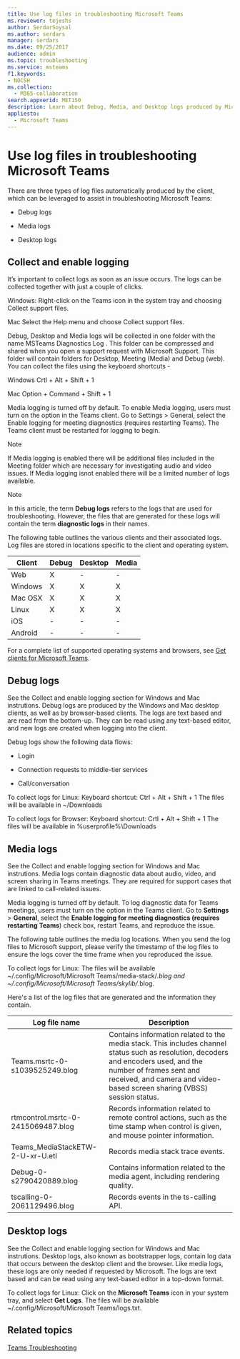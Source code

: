 ```yaml
---
title: Use log files in troubleshooting Microsoft Teams
ms.reviewer: tejeshs
author: SerdarSoysal
ms.author: serdars
manager: serdars
ms.date: 09/25/2017
audience: admin
ms.topic: troubleshooting
ms.service: msteams
f1.keywords:
- NOCSH
ms.collection: 
  - M365-collaboration
search.appverid: MET150
description: Learn about Debug, Media, and Desktop logs produced by Microsoft Teams, where they can be found, and how they can help with troubleshooting.
appliesto: 
  - Microsoft Teams
---
```


Use log files in troubleshooting Microsoft Teams
=================================================

There are three types of log files automatically produced by the client, which can be leveraged to assist in troubleshooting Microsoft Teams:

-   Debug logs

-   Media logs

-   Desktop logs

Collect and enable logging
---------------------------

It’s important to collect logs as soon as an issue occurs. The logs can be collected together with just a couple of clicks.

Windows:
Right-click on the Teams icon in the system tray and choosing Collect support files. 

Mac
Select the Help menu and choose Collect support files.

Debug, Desktop and Media logs will be collected in one folder with the name MSTeams Diagnostics Log <local data and time>. This folder can be compressed and shared when you open a support request with Microsoft Support. This folder will contain folders for Desktop, Meeting (Media) and Debug (web). You can collect the files using the keyboard shortcuts -

Windows
Crtl + Alt + Shift + 1

Mac
Option + Command + Shift + 1

Media logging is turned off by default. To enable Media logging, users must turn on the option in the Teams client. Go to Settings > General, select the Enable logging for meeting diagnostics (requires restarting Teams). The Teams client must be restarted for logging to begin.

> [!NOTE]
>  If Media logging is enabled there will be additional files included in the Meeting folder which are necessary for investigating audio and video issues. If Media logging isnot enabled there will be a limited number of logs available.


> [!NOTE]
> In this article, the term **Debug logs** refers to the logs that are used for troubleshooting. However, the files that are generated for these logs will contain the term **diagnostic logs** in their names.  

The following table outlines the various clients and their associated logs. Log files are stored in locations specific to the client and operating system.


|Client |Debug|Desktop|Media|
|---------|---------|---------|---------|
|Web    |X         |-         |-         |
|Windows     |X         |X         |X         |
|Mac OSX     |X         |X         |X         |
|Linux     |X         |X         |X         |
|iOS     |-         |-         |-         |
|Android     |-         |-         |-         |

For a complete list of supported operating systems and browsers, see [Get clients for Microsoft Teams](get-clients.md).

Debug logs
---------------------------

See the	Collect and enable logging section for Windows and Mac instrutions. Debug logs are produced by the Windows and Mac desktop clients, as well as by browser-based clients. The logs are text based and are read from the bottom-up. They can be read using any text-based editor, and new logs are created when logging into the client.

Debug logs show the following data flows:

-   Login

-   Connection requests to middle-tier services

-   Call/conversation

To collect logs for Linux:
      Keyboard shortcut: Ctrl + Alt + Shift + 1
      The files will be available in ~/Downloads

To collect logs for Browser:
      Keyboard shortcut: Crtl + Alt + Shift + 1
      The files will be available in %userprofile%\Downloads

Media logs
---------------------------

See the	Collect and enable logging section for Windows and Mac instrutions. Media logs contain diagnostic data about audio, video, and screen sharing in Teams meetings. They are required for support cases that are linked to call-related issues.

Media logging is turned off by default. To log diagnostic data for Teams meetings, users must turn on the option in the Teams client. Go to **Settings** > **General**, select the **Enable logging for meeting diagnostics (requires restarting Teams**) check box, restart Teams, and reproduce the issue. 

The following table outlines the media log locations. When you send the log files to Microsoft support, please verify the timestamp of the log files to ensure the logs cover the time frame when you reproduced the issue.

To collect logs for Linux:
The files will be available ~/.config/Microsoft/Microsoft Teams/media-stack/*.blog and ~/.config/Microsoft/Microsoft Teams/skylib/*.blog.

Here's a list of the log files that are generated and the information they contain.

|Log file name  |Description  |
|---------|---------|
|Teams.msrtc-0-s1039525249.blog     | Contains information related to the media stack. This includes channel status such as resolution, decoders and encoders used, and the number of frames sent and received, and camera and video-based screen sharing (VBSS) session status.         |
|rtmcontrol.msrtc-0-2415069487.blog      |Records information related to remote control actions, such as the time stamp when control is given, and mouse pointer information.          |
|Teams_MediaStackETW-2-U-xr-U.etl      |Records media stack trace events.         |
|Debug-0-s2790420889.blog    | Contains information related to the media agent, including rendering quality.          |
|tscalling-0-2061129496.blog   |Records events in the ts-calling API.       |

Desktop logs
---------------------

See the	Collect and enable logging section for Windows and Mac instrutions. Desktop logs, also known as bootstrapper logs, contain log data that occurs between the desktop client and the browser. Like media logs, these logs are only needed if requested by Microsoft. The logs are text based and can be read using any text-based editor in a top-down format.

To collect logs for Linux:
Click on the **Microsoft Teams** icon in your system tray, and select **Get Logs**.
The files will be available ~/.config/Microsoft/Microsoft Teams/logs.txt.  


## Related topics

[Teams Troubleshooting](/MicrosoftTeams/troubleshoot/teams)
